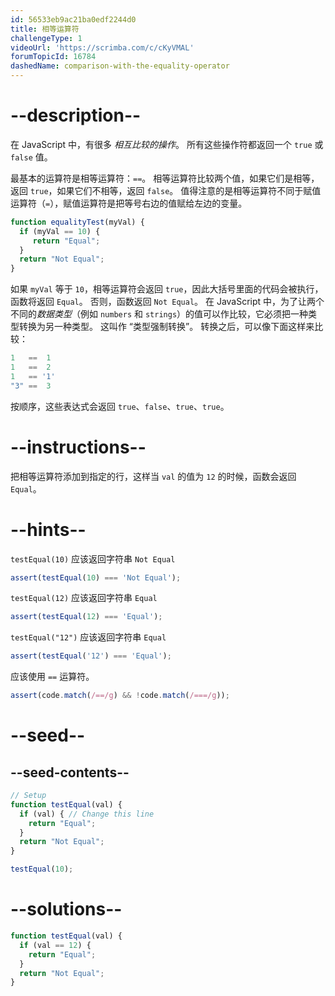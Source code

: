 ```yaml
---
id: 56533eb9ac21ba0edf2244d0
title: 相等运算符
challengeType: 1
videoUrl: 'https://scrimba.com/c/cKyVMAL'
forumTopicId: 16784
dashedName: comparison-with-the-equality-operator
---
```


# --description--

在 JavaScript 中，有很多 <dfn>相互比较的操作</dfn>。 所有这些操作符都返回一个 `true` 或 `false` 值。

最基本的运算符是相等运算符：`==`。 相等运算符比较两个值，如果它们是相等，返回 `true`，如果它们不相等，返回 `false`。 值得注意的是相等运算符不同于赋值运算符（`=`），赋值运算符是把等号右边的值赋给左边的变量。

```js
function equalityTest(myVal) {
  if (myVal == 10) {
     return "Equal";
  }
  return "Not Equal";
}
```

如果 `myVal` 等于 `10`，相等运算符会返回 `true`，因此大括号里面的代码会被执行，函数将返回 `Equal`。 否则，函数返回 `Not Equal`。 在 JavaScript 中，为了让两个不同的<dfn>数据类型</dfn>（例如 `numbers` 和 `strings`）的值可以作比较，它必须把一种类型转换为另一种类型。 这叫作 “类型强制转换”。 转换之后，可以像下面这样来比较：

```js
1   ==  1
1   ==  2
1   == '1'
"3" ==  3
```

按顺序，这些表达式会返回 `true`、`false`、`true`、`true`。

# --instructions--

把相等运算符添加到指定的行，这样当 `val` 的值为 `12` 的时候，函数会返回 `Equal`。

# --hints--

`testEqual(10)` 应该返回字符串 `Not Equal`

```js
assert(testEqual(10) === 'Not Equal');
```

`testEqual(12)` 应该返回字符串 `Equal`

```js
assert(testEqual(12) === 'Equal');
```

`testEqual("12")` 应该返回字符串 `Equal`

```js
assert(testEqual('12') === 'Equal');
```

应该使用 `==` 运算符。

```js
assert(code.match(/==/g) && !code.match(/===/g));
```

# --seed--

## --seed-contents--

```js
// Setup
function testEqual(val) {
  if (val) { // Change this line
    return "Equal";
  }
  return "Not Equal";
}

testEqual(10);
```

# --solutions--

```js
function testEqual(val) {
  if (val == 12) {
    return "Equal";
  }
  return "Not Equal";
}
```
